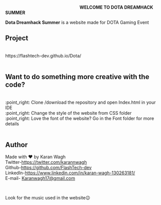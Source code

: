   <!-- hey-->
  <!--okay-->
  &nbsp;&nbsp;&nbsp;&nbsp;&nbsp;&nbsp;&nbsp;&nbsp;&nbsp;&nbsp;&nbsp;&nbsp;&nbsp;&nbsp;&nbsp;&nbsp;&nbsp;&nbsp;&nbsp;&nbsp;&nbsp;&nbsp;&nbsp;&nbsp;&nbsp;&nbsp;&nbsp;&nbsp;&nbsp;&nbsp;&nbsp;&nbsp;&nbsp;&nbsp;&nbsp;&nbsp;&nbsp;&nbsp;&nbsp;&nbsp;&nbsp;&nbsp;&nbsp;&nbsp;&nbsp;&nbsp;&nbsp;&nbsp;&nbsp;&nbsp;&nbsp;&nbsp;&nbsp;&nbsp;&nbsp;&nbsp;&nbsp;&nbsp;&nbsp;&nbsp;**WELCOME TO DOTA DREAMHACK SUMMER**
                               
**Dota Dreamhack Summer** is a website made for DOTA Gaming Event
## Project 
 <br/>
   https://flashtech-dev.github.io/Dota/ 
 <br/>
 <br/>
 
## Want to do something more creative with the code?  
<br/>
:point_right: Clone /download the repository and open Index.html in your IDE 
<br/>
:point_right: Change the style of the website from CSS folder 
<br/>
:point_right: Love the font of the website? Go in the Font folder for more details
<br/>
<br/>

 
## Author
 Made with ❤️ by Karan Wagh  
 Twitter-https://twitter.com/karannwagh <br/>
 Github-https://github.com/FlashTech-dev <br/>
 LinkedIn-https://www.linkedin.com/in/karan-wagh-130263181/ <br/>
 E-mail- Karanwagh17@gmail.com <br/>

<br/>

Look for the music used in the website:wink:



